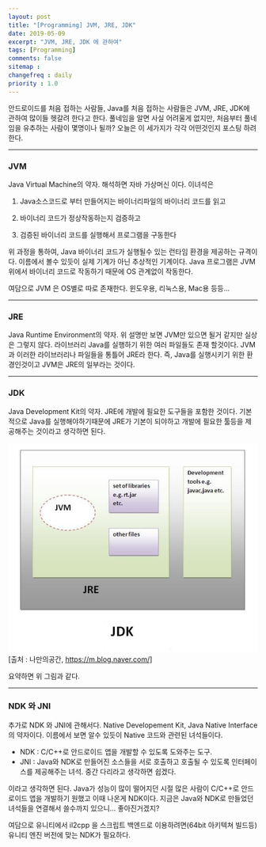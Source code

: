 ```yaml
---
layout: post
title: "[Programming] JVM, JRE, JDK"
date: 2019-05-09
excerpt: "JVM, JRE, JDK 에 관하여"
tags: [Programming]
comments: false
sitemap :
changefreq : daily
priority : 1.0
---
```


안드로이드를 처음 접하는 사람들, Java를 처음 접하는 사람들은 JVM, JRE, JDK에 관하여 많이들 헷갈려 한다고 한다. 풀네임을 알면 사실 어려울게 없지만, 처음부터 풀네임을 유추하는 사람이 몇명이나 될까? 오늘은 이 세가지가 각각 어떤것인지 포스팅 하려한다.

---

### JVM
Java Virtual Machine의 약자. 해석하면 자바 가상머신 이다. 이녀석은

1) Java소스코드로 부터 만들어지는 바이너리파일의 바이너리 코드를 읽고

2) 바이너리 코드가 정상작동하는지 검증하고

3) 검증된 바이너리 코드를 실행해서 프로그램을 구동한다

위 과정을 통하여, Java 바이너리 코드가 실행될수 있는 런타임 환경을 제공하는 규격이다. 이름에서 볼수 있듯이 실제 기계가 아닌 추상적인 기계이다. Java 프로그램은 JVM 위에서 바이너리 코드로 작동하기 때문에 OS 관계없이 작동한다.

여담으로 JVM 은 OS별로 따로 존재한다. 윈도우용, 리눅스용, Mac용 등등...

---

### JRE
Java Runtime Environment의 약자. 위 설명만 보면 JVM만 있으면 될거 같지만 실상은 그렇지 않다. 라이브러리 Java를 실행하기 위한 여러 파일들도 존재 할것이다. JVM과 이러한 라이브러리나 파일들을 통틀어 JRE라 한다. 즉, Java를 실행시키기 위한 환경인것이고 JVM은 JRE의 일부라는 것이다.

---

### JDK
Java Development Kit의 약자. JRE에 개발에 필요한 도구들을 포함한 것이다. 기본적으로 Java를 실행해야하기때문에 JRE가 기본이 되야하고 개발에 필요한 툴등을 제공해주는 것이라고 생각하면 된다.

![jdk](/assets/img/java/jdk.jpg)
[출처 : 나만의공간, https://m.blog.naver.com/]

요약하면 위 그림과 같다.

---

### NDK 와 JNI
추가로 NDK 와 JNI에 관해서다. Native Developement Kit, Java Native Interface 의 약자이다. 이름에서 보면 알수 있듯이 Native 코드와 관련된 녀석들이다.

 - NDK : C/C++로 안드로이드 앱을 개발할 수 있도록 도와주는 도구.
 - JNI : Java와 NDK로 만들어진 소스들을 서로 호출하고 호출될 수 있도록 인터페이스를 제공해주는 녀석. 중간 다리라고 생각하면 쉽겠다.

이라고 생각하면 된다. Java가 성능이 많이 떨어지던 시절 많은 사람이 C/C++로 안드로이드 앱을 개발하기 원했고 이때 나온게 NDK이다. 지금은 Java와 NDK로 만들었던 녀석들을 연결해서 쓸수까지 있으니... 좋아진거겠지?

여담으로 유니티에서 il2cpp 을 스크립트 백엔드로 이용하려면(64bit 아키텍쳐 빌드등) 유니티 엔진 버전에 맞는 NDK가 필요하다.
